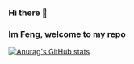 ### Hi there 👋
### Im Feng, welcome to my repo
[![Anurag's GitHub stats](https://github-readme-stats.vercel.app/api?username=jserfeng&theme=dark)](https://github.com/anuraghazra/github-readme-stats)
